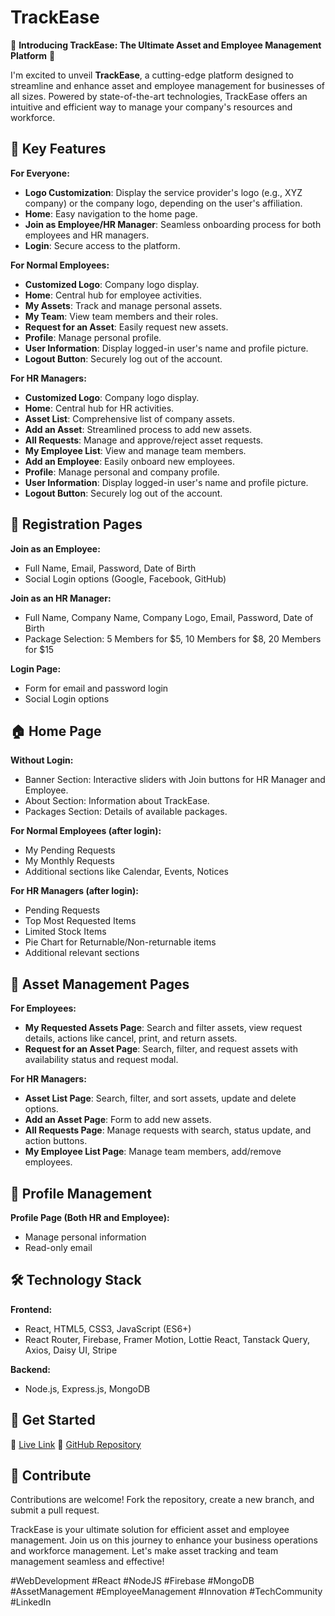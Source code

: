 # TrackEase

🚀 **Introducing TrackEase: The Ultimate Asset and Employee Management Platform** 🚀

I'm excited to unveil **TrackEase**, a cutting-edge platform designed to streamline and enhance asset and employee management for businesses of all sizes. Powered by state-of-the-art technologies, TrackEase offers an intuitive and efficient way to manage your company's resources and workforce.

## 🌟 Key Features

**For Everyone:**
- **Logo Customization**: Display the service provider's logo (e.g., XYZ company) or the company logo, depending on the user's affiliation.
- **Home**: Easy navigation to the home page.
- **Join as Employee/HR Manager**: Seamless onboarding process for both employees and HR managers.
- **Login**: Secure access to the platform.

**For Normal Employees:**
- **Customized Logo**: Company logo display.
- **Home**: Central hub for employee activities.
- **My Assets**: Track and manage personal assets.
- **My Team**: View team members and their roles.
- **Request for an Asset**: Easily request new assets.
- **Profile**: Manage personal profile.
- **User Information**: Display logged-in user's name and profile picture.
- **Logout Button**: Securely log out of the account.

**For HR Managers:**
- **Customized Logo**: Company logo display.
- **Home**: Central hub for HR activities.
- **Asset List**: Comprehensive list of company assets.
- **Add an Asset**: Streamlined process to add new assets.
- **All Requests**: Manage and approve/reject asset requests.
- **My Employee List**: View and manage team members.
- **Add an Employee**: Easily onboard new employees.
- **Profile**: Manage personal and company profile.
- **User Information**: Display logged-in user's name and profile picture.
- **Logout Button**: Securely log out of the account.

## 📝 Registration Pages

**Join as an Employee:**
- Full Name, Email, Password, Date of Birth
- Social Login options (Google, Facebook, GitHub)

**Join as an HR Manager:**
- Full Name, Company Name, Company Logo, Email, Password, Date of Birth
- Package Selection: 5 Members for $5, 10 Members for $8, 20 Members for $15

**Login Page:**
- Form for email and password login
- Social Login options

## 🏠 Home Page

**Without Login:**
- Banner Section: Interactive sliders with Join buttons for HR Manager and Employee.
- About Section: Information about TrackEase.
- Packages Section: Details of available packages.

**For Normal Employees (after login):**
- My Pending Requests
- My Monthly Requests
- Additional sections like Calendar, Events, Notices

**For HR Managers (after login):**
- Pending Requests
- Top Most Requested Items
- Limited Stock Items
- Pie Chart for Returnable/Non-returnable items
- Additional relevant sections

## 📄 Asset Management Pages

**For Employees:**
- **My Requested Assets Page**: Search and filter assets, view request details, actions like cancel, print, and return assets.
- **Request for an Asset Page**: Search, filter, and request assets with availability status and request modal.

**For HR Managers:**
- **Asset List Page**: Search, filter, and sort assets, update and delete options.
- **Add an Asset Page**: Form to add new assets.
- **All Requests Page**: Manage requests with search, status update, and action buttons.
- **My Employee List Page**: Manage team members, add/remove employees.

## 💼 Profile Management

**Profile Page (Both HR and Employee):**
- Manage personal information
- Read-only email

## 🛠️ Technology Stack

**Frontend:**
- React, HTML5, CSS3, JavaScript (ES6+)
- React Router, Firebase, Framer Motion, Lottie React, Tanstack Query, Axios, Daisy UI, Stripe

**Backend:**
- Node.js, Express.js, MongoDB

## 🚀 Get Started

🔗 [Live Link](https://trackease-3e304.web.app)
🔗 [GitHub Repository](https://github.com/programming-hero-web-course1/b9a12-client-side-Dinobondhu-shill)

## 🤝 Contribute

Contributions are welcome! Fork the repository, create a new branch, and submit a pull request.

TrackEase is your ultimate solution for efficient asset and employee management. Join us on this journey to enhance your business operations and workforce management. Let's make asset tracking and team management seamless and effective!

#WebDevelopment #React #NodeJS #Firebase #MongoDB #AssetManagement #EmployeeManagement #Innovation #TechCommunity #LinkedIn

